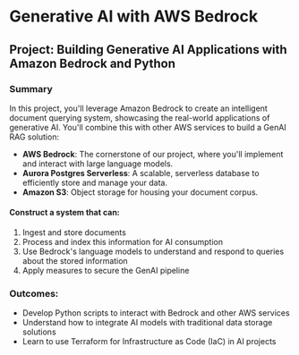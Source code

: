# Generative AI with AWS Bedrock

## Project: Building Generative AI Applications with Amazon Bedrock and Python

### Summary

In this project, you'll leverage Amazon Bedrock to create an intelligent document querying system, showcasing the real-world applications of generative AI. You'll combine this with other AWS services to build a GenAI RAG solution:

 - **AWS Bedrock**: The cornerstone of our project, where you'll implement and interact with large language models.
 - **Aurora Postgres Serverless**: A scalable, serverless database to efficiently store and manage your data.
 - **Amazon S3**: Object storage for housing your document corpus.

#### Construct a system that can:

1. Ingest and store documents
2. Process and index this information for AI consumption
3. Use Bedrock's language models to understand and respond to queries about the stored information
4. Apply measures to secure the GenAI pipeline

### Outcomes:

- Develop Python scripts to interact with Bedrock and other AWS services
- Understand how to integrate AI models with traditional data storage solutions
- Learn to use Terraform for Infrastructure as Code (IaC) in AI projects
